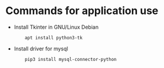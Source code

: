 # Commands for application use

- Install Tkinter in GNU/Linux Debian
	```shell
		apt install python3-tk
	```

- Install driver for mysql 
	```shell
		pip3 install mysql-connector-python 
	```
